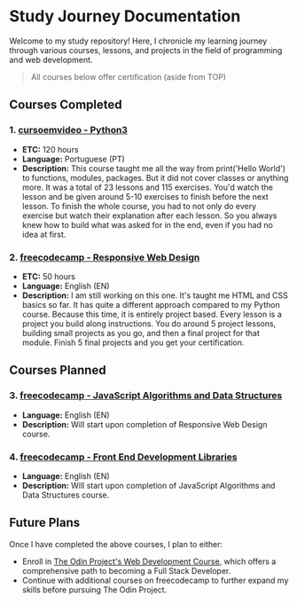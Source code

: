 # Study Journey Documentation

Welcome to my study repository! Here, I chronicle my learning journey through various courses, lessons, and projects in the field of programming and web development.
>All courses below offer certification (aside from TOP)

## Courses Completed

### 1. [cursoemvideo - Python3](https://www.cursoemvideo.com/curso/python-3-mundo-1/)
- **ETC:** 120 hours
- **Language:** Portuguese (PT)
- **Description:** This course taught me all the way from print('Hello World') to functions, modules, packages. But it did not cover classes or anything more. It was a total of 23 lessons and 115 exercises. You'd watch the lesson and be given around 5-10 exercises to finish before the next lesson. To finish the whole course, you had to not only do every exercise but watch their explanation after each lesson. So you always knew how to build what was asked for in the end, even if you had no idea at first.

### 2. [freecodecamp - Responsive Web Design](https://www.freecodecamp.org/learn/2022/responsive-web-design/)
- **ETC:** 50 hours
- **Language:** English (EN)
- **Description:** I am still working on this one. It's taught me HTML and CSS basics so far. It has quite a different approach compared to my Python course. Because this time, it is entirely project based. Every lesson is a project you build along instructions. You do around 5 project lessons, building small projects as you go, and then a final project for that module. Finish 5 final projects and you get your certification.

## Courses Planned

### 3. [freecodecamp - JavaScript Algorithms and Data Structures](https://www.freecodecamp.org/learn/javascript-algorithms-and-data-structures-v8/)
- **Language:** English (EN)
- **Description:** Will start upon completion of Responsive Web Design course.

### 4. [freecodecamp - Front End Development Libraries](https://www.freecodecamp.org/learn/front-end-development-libraries/)
- **Language:** English (EN)
- **Description:** Will start upon completion of JavaScript Algorithms and Data Structures course.

## Future Plans

Once I have completed the above courses, I plan to either:

- Enroll in [The Odin Project's Web Development Course](https://www.theodinproject.com/paths), which offers a comprehensive path to becoming a Full Stack Developer.
- Continue with additional courses on freecodecamp to further expand my skills before pursuing The Odin Project.
